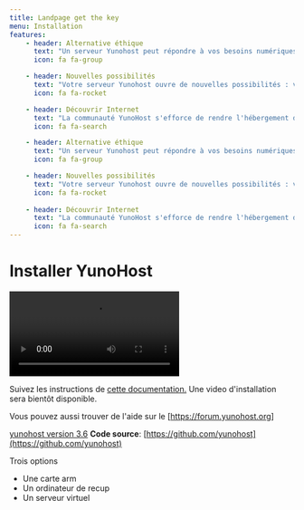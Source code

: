 ```yaml
---
title: Landpage get the key
menu: Installation
features:
    - header: Alternative éthique
      text: "Un serveur Yunohost peut répondre à vos besoins numériques et ceux de vos proches : mail, web, social, cloud, etc."
      icon: fa fa-group

    - header: Nouvelles possibilités
      text: "Votre serveur Yunohost ouvre de nouvelles possibilités : votre propre adresse, plus d'espace de stockage, votre propre instance de réseau social..."
      icon: fa fa-rocket

    - header: Découvrir Internet
      text: "La communauté YunoHost s'efforce de rendre l'hébergement d'un serveur plus accessible pour faire découvrir plus largement l'envers d'internet."
      icon: fa fa-search

    - header: Alternative éthique
      text: "Un serveur Yunohost peut répondre à vos besoins numériques et ceux de vos proches : mail, web, social, cloud, etc."
      icon: fa fa-group

    - header: Nouvelles possibilités
      text: "Votre serveur Yunohost ouvre de nouvelles possibilités : votre propre adresse, plus d'espace de stockage, votre propre instance de réseau social..."
      icon: fa fa-rocket
      
    - header: Découvrir Internet
      text: "La communauté YunoHost s'efforce de rendre l'hébergement d'un serveur plus accessible pour faire découvrir plus largement l'envers d'internet."
      icon: fa fa-search
---
```


# Installer YunoHost

![pi_meta_install_01.mp4](pi_meta_install_01.mp4)

Suivez les instructions de [cette documentation.](https://yunohost.org/#/install_fr)
Une video d'installation sera bientôt disponible.

Vous pouvez aussi trouver de l'aide sur le [https://forum.yunohost.org]


[yunohost version 3.6](https://lien)
**Code source**: [https://github.com/yunohost](https://github.com/yunohost)

Trois options

- Une carte arm
- Un ordinateur de recup
- Un serveur virtuel